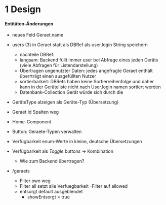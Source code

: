 1 Design
========

#### Entitäten-Änderungen
- neues Feld Geraet.name
- users (3) in Geraet statt als DBRef als user.login String speichern
	- nachteile DBRef: 
	- langsam: Backend füllt immer user bei Abfrage eines jeden Geräts (viele Abfragen für Listendarstellung)
	- Übertragen ungenutzter Daten: jedes angefragte Geraet enthält überrträgt einen ausgefüllten Nutzer
	- sortierbarkeit: DBRefs haben keine Sortierreihenfolge und daher kann in der Geräteliste nicht nach User.login namen sortiert werden
	- Datenbank-Collection Gerät würde sich durch die 

- GeräteType alzeigen als Geräte-Typ (Übersetzung)
- Geraet Id Spalten weg


 - Home-Component
- Button: Geraete-Typen verwalten


- Verfügbarkeit enum-Werte in kleine, deutsche Übersetzungen
- Verfügbarkeit als *Toggle buttons* -> Kombination
	- Wie zum Backend übertragen?
- /geraets
	- Filter own weg
	- Filter all setzt alle Verfuegbarkeit -Filter auf allowed
	- entsorgt default ausgeblendet
		- showEntsorgt = true
